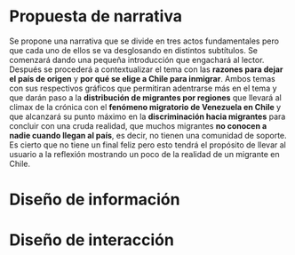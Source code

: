 # Propuesta de narrativa

Se propone una narrativa que se divide en tres actos fundamentales pero que cada uno de ellos se va desglosando en distintos subtítulos. Se comenzará dando una pequeña introducción que engachará al lector. Después se procederá a contextualizar el tema con las **razones para dejar el país de origen** y **por qué se elige a Chile para inmigrar**. Ambos temas con sus respectivos gráficos que permitiran adentrarse más en el tema y que darán paso a la **distribución de migrantes por regiones** que llevará al climax de la crónica con el **fenómeno migratorio de Venezuela en Chile** y que alcanzará su punto máximo en la **discriminación hacia migrantes** para concluir con una cruda realidad, que muchos migrantes **no conocen a nadie cuando llegan al país**, es decir, no tienen una comunidad de soporte. Es cierto que no tiene un final feliz pero esto tendrá el propósito de llevar al usuario a la reflexión mostrando un poco de la realidad de un migrante en Chile. 

# Diseño de información



# Diseño de interacción 

